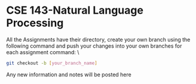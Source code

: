 # CSE 143-Natural Language Processing 

All the Assignments have their directory, create your own branch using the following command and push your changes into your own branches for each assignment
command: \
```bash
git checkout -b [your_branch_name]
```

Any new information and notes will be posted here

